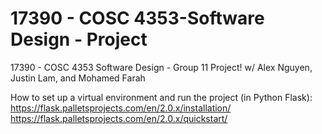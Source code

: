 # 17390 - COSC 4353-Software Design - Project
17390 - COSC 4353 Software Design - Group 11 Project! w/ Alex Nguyen, Justin Lam, and Mohamed Farah

How to set up a virtual environment and run the project (in Python Flask):
https://flask.palletsprojects.com/en/2.0.x/installation/
https://flask.palletsprojects.com/en/2.0.x/quickstart/